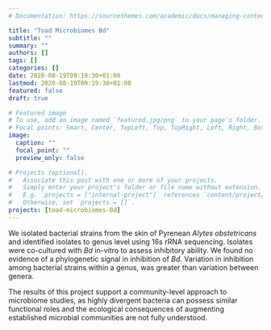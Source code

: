 ```yaml
---
# Documentation: https://sourcethemes.com/academic/docs/managing-content/

title: "Toad Microbiomes Bd"
subtitle: ""
summary: ""
authors: []
tags: []
categories: []
date: 2020-08-19T09:19:30+01:00
lastmod: 2020-08-19T09:19:30+01:00
featured: false
draft: true

# Featured image
# To use, add an image named `featured.jpg/png` to your page's folder.
# Focal points: Smart, Center, TopLeft, Top, TopRight, Left, Right, BottomLeft, Bottom, BottomRight.
image:
  caption: ""
  focal_point: ""
  preview_only: false

# Projects (optional).
#   Associate this post with one or more of your projects.
#   Simply enter your project's folder or file name without extension.
#   E.g. `projects = ["internal-project"]` references `content/project/deep-learning/index.md`.
#   Otherwise, set `projects = []`.
projects: [toad-microbiomes-Bd]
---
```


We isolated bacterial strains from the skin of Pyrenean _Alytes obstetricans_ and identified isolates to genus level using 16s rRNA sequencing. Isolates were co-cultured with _Bd_ in-vitro to assess inhibitory ability. We found no evidence of a phylogenetic signal in inhibition of _Bd_. Variation in inhibition among bacterial strains within a genus, was greater than variation between genera. 

The results of this project support a community-level approach to microbiome studies, as highly divergent bacteria can possess similar functional roles and the ecological consequences of augmenting established microbial communities are not fully understood.